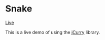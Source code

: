 # Snake

[Live](http://maggieliu.me/snake/)

This is a live demo of using the [jCurry](https://github.com/liumaggie/jCurry) library.
